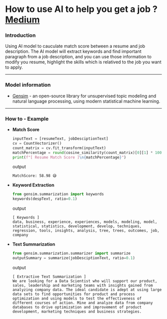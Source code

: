# How to use AI to help you get a job ? [Medium](https://medium.com/p/e6a2894914e5)

### Introduction
Using AI model to cauculate match score between a resume and job description. 
The AI model will extract keywords and find important paragraph from a job description, and you can use those information to modify you resume, highlight the skills which is relatived to the job you want to apply.  

---

### Model information 
- [Gensim](https://radimrehurek.com/gensim/) - an open-source library for unsupervised topic modeling and natural language processing, using modern statistical machine learning.

---

### How to  - Example 

- **Match Score**

  ```python
  inputText = [resumeText, jobDesciptionText]
  cv = CountVectorizer()
  count_matrix = cv.fit_transform(inputText)
  matchPercentage = round(cosine_similarity(count_matrix)[0][1] * 100, 2)
  print(f"[ Resume Match Score ]\n{matchPercentage}")
  ```
  output
  ```
  MatchScore: 58.98 😅
  ```

- **Keyword Extraction**

  ```python
  from gensim.summarization import keywords
  keywords(despText, ratio=0.1)
  ```
  output
  ```
  [ Keywords ] 
  data, business, experience, experiences, models, modeling, model, statistical, statistics, development, develop, techniques, regression, tools, insights, analysis, tree, trees, outcomes, job, company
  ```

- **Text Summarization**
  
  ```python
  from gensim.summarization.summarizer import summarize
  outputSummary = summarize(jobDesciptionText, ratio=0.1)
  ```
  output
  ```
  [ Extractive Text Summarization ]
  We are looking for a Data Scientist who will support our product, sales, leadership and marketing teams with insights gained from analyzing company data. The ideal candidate is adept at using large data sets to find opportunities for product and process optimization and using models to test the effectiveness of different courses of action. Mine and analyze data from company databases to drive optimization and improvement of product development, marketing techniques and business strategies.
  ```
